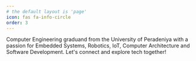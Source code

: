 ```yaml
---
# the default layout is 'page'
icon: fas fa-info-circle
order: 3
---
```


Computer Engineering graduand from the University of Peradeniya with a passion for Embedded Systems, Robotics, IoT, Computer Architecture and Software Development. Let's connect and explore tech together!
